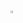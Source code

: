 <p>
    <h1 <a ><img src="https://media.giphy.com/media/hvRJCLFzcasrR4ia7z/giphy.gif" width="1%"></a>
</p>
